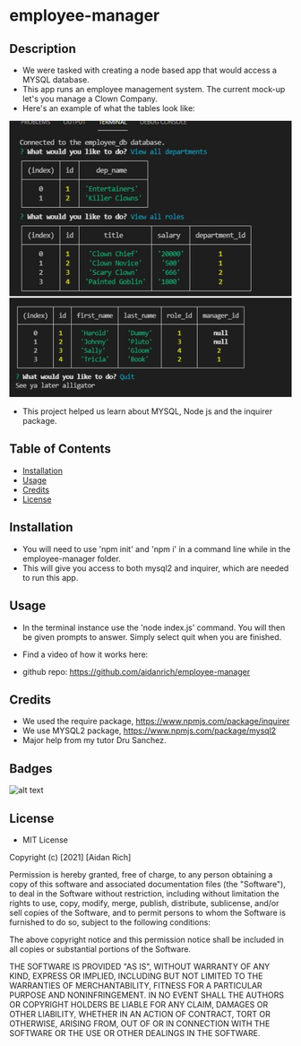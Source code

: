 # employee-manager

## Description
- We were tasked with creating a node based app that would access a MYSQL database.
- This app runs an employee management system. The current mock-up let's you manage a Clown Company.
- Here's an example of what the tables look like:

![card example](images/Capture2.JPG)
![card example](images/Capture.JPG)

- This project helped us learn about MYSQL, Node js and the inquirer package.
## Table of Contents
- [Installation](#installation)
- [Usage](#usage)
- [Credits](#credits)
- [License](#license)
## Installation
- You will need to use 'npm init' and 'npm i' in a command line while in the employee-manager folder.
- This will give you access to both mysql2 and inquirer, which are needed to run this app.
## Usage
- In the terminal instance use the 'node index.js' command. You will then be given prompts to answer. Simply select quit when you are finished.

- Find a video of how it works here:  
- github repo: https://github.com/aidanrich/employee-manager
   
## Credits
- We used the require package, https://www.npmjs.com/package/inquirer
- We use MYSQL2 package, https://www.npmjs.com/package/mysql2
- Major help from my tutor Dru Sanchez.

## Badges
![alt text](https://img.shields.io/badge/Script-JS-brightgreen)

## License
- MIT License

Copyright (c) [2021] [Aidan Rich]

Permission is hereby granted, free of charge, to any person obtaining a copy of this software and associated documentation files (the "Software"), to deal in the Software without restriction, including without limitation the rights to use, copy, modify, merge, publish, distribute, sublicense, and/or sell copies of the Software, and to permit persons to whom the Software is furnished to do so, subject to the following conditions:

The above copyright notice and this permission notice shall be included in all copies or substantial portions of the Software.

THE SOFTWARE IS PROVIDED "AS IS", WITHOUT WARRANTY OF ANY KIND, EXPRESS OR IMPLIED, INCLUDING BUT NOT LIMITED TO THE WARRANTIES OF MERCHANTABILITY, FITNESS FOR A PARTICULAR PURPOSE AND NONINFRINGEMENT. IN NO EVENT SHALL THE AUTHORS OR COPYRIGHT HOLDERS BE LIABLE FOR ANY CLAIM, DAMAGES OR OTHER LIABILITY, WHETHER IN AN ACTION OF CONTRACT, TORT OR OTHERWISE, ARISING FROM, OUT OF OR IN CONNECTION WITH THE SOFTWARE OR THE USE OR OTHER DEALINGS IN THE SOFTWARE.